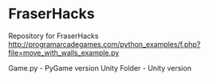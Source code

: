 # FraserHacks
Repository for FraserHacks
http://programarcadegames.com/python_examples/f.php?file=move_with_walls_example.py

Game.py - PyGame version
Unity Folder - Unity version